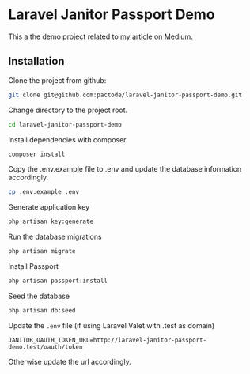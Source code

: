 # Laravel Janitor Passport Demo

This a the demo project related to [my article on Medium](https://medium.com/@codingcave/api-authentication-with-laravel-janitor-part-1-laravel-passport-proxy-d1d1e05d687e).

## Installation

Clone the project from github:

```bash
git clone git@github.com:pactode/laravel-janitor-passport-demo.git
```

Change directory to the project root.

```bash
cd laravel-janitor-passport-demo
```

Install dependencies with composer

```bash
composer install
```

Copy the .env.example file to .env and update the database information accordingly.

```bash
cp .env.example .env
```

Generate application key
```bash
php artisan key:generate
```

Run the database migrations

```bash
php artisan migrate
```

Install Passport

```bash
php artisan passport:install
```

Seed the database

```bash
php artisan db:seed
```

Update the `.env` file (if using Laravel Valet with .test as domain)

```
JANITOR_OAUTH_TOKEN_URL=http://laravel-janitor-passport-demo.test/oauth/token
```

Otherwise update the url accordingly.
